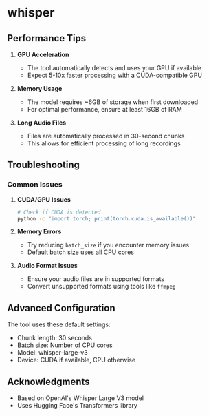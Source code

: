 # whisper

## Performance Tips

1. **GPU Acceleration**
   - The tool automatically detects and uses your GPU if available
   - Expect 5-10x faster processing with a CUDA-compatible GPU

2. **Memory Usage**
   - The model requires ~6GB of storage when first downloaded
   - For optimal performance, ensure at least 16GB of RAM

3. **Long Audio Files**
   - Files are automatically processed in 30-second chunks
   - This allows for efficient processing of long recordings

## Troubleshooting

### Common Issues

1. **CUDA/GPU Issues**
   ```bash
   # Check if CUDA is detected
   python -c "import torch; print(torch.cuda.is_available())"
   ```

2. **Memory Errors**
   - Try reducing `batch_size` if you encounter memory issues
   - Default batch size uses all CPU cores

3. **Audio Format Issues**
   - Ensure your audio files are in supported formats
   - Convert unsupported formats using tools like `ffmpeg`

## Advanced Configuration

The tool uses these default settings:
- Chunk length: 30 seconds
- Batch size: Number of CPU cores
- Model: whisper-large-v3
- Device: CUDA if available, CPU otherwise

## Acknowledgments

- Based on OpenAI's Whisper Large V3 model
- Uses Hugging Face's Transformers library
